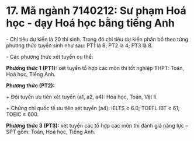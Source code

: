 # 17. Mã ngành 7140212: Sư phạm Hoá học - dạy Hoá học bằng tiếng Anh

\- Chỉ tiêu dự kiến là 20 thí sinh. Trong đó chỉ tiêu dự kiến phân bổ theo từng phương thức tuyển sinh như sau: PT1 là 8; PT2 là 4; PT3 là 8.

\- Các phương thức xét tuyển cụ thể:

**Phương thức 1 (PT1):** xét tuyển tổ hợp các môn thi tốt nghiệp THPT: Toán, Hoá học, Tiếng Anh.

**Phương thức (PT2):** 

\+ Đội tuyển ưu tiên xét tuyển (a1, a2, a4): Hóa học, Toán, Vật lí.

\+ Chứng chỉ quốc tế ưu tiên xét tuyển (a4): IELTS ≥ 6.0; TOEFL IBT ≥ 61; TOEIC ≥ 600.

**Phương thức 3 (PT3):** xét tuyển các tổ hợp các môn thi đánh giá năng lực – SPT gồm: Toán, Hoá học, Tiếng Anh.